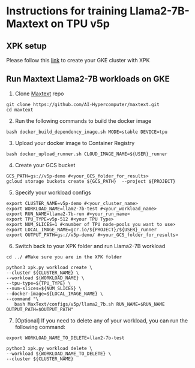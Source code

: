 # Instructions for training Llama2-7B-Maxtext on TPU v5p

## XPK setup
Please follow this [link](https://github.com/gclouduniverse/reproducibility/tree/main/Training/TPU-v5p/XPK_README.md) to create your GKE cluster with XPK

## Run Maxtext Llama2-7B workloads on GKE
1. Clone [Maxtext](https://github.com/AI-Hypercomputer/maxtext) repo
```
git clone https://github.com/AI-Hypercomputer/maxtext.git
cd maxtext
```

2. Run the following commands to build the docker image
```
bash docker_build_dependency_image.sh MODE=stable DEVICE=tpu
```

3. Upload your docker image to Container Registry
```
bash docker_upload_runner.sh CLOUD_IMAGE_NAME=${USER}_runner
```

4. Create your GCS bucket
```
GCS_PATH=gs://v5p-demo #<your_GCS_folder_for_results>
gcloud storage buckets create ${GCS_PATH}  --project ${PROJECT}
```

5. Specify your workload configs
```
export CLUSTER_NAME=v5p-demo #<your_cluster_name>
export WORKLOAD_NAME=llam2-7b-test #<your_workload_name>
export RUN_NAME=llama2-7b-run #<your_run_name>
export TPU_TYPE=v5p-512 #<your TPU Type>
export NUM_SLICES=1 #<number of TPU node-pools you want to use>
export LOCAL_IMAGE_NAME=gcr.io/${PROJECT}/${USER}_runner
export OUTPUT_PATH=gs://v5p-demo/ #<your_GCS_folder_for_results>
```

6. Switch back to your XPK folder and run Llama2-7B workload
```
cd ../ #Make sure you are in the XPK folder

python3 xpk.py workload create \
--cluster ${CLUSTER_NAME} \
--workload ${WORKLOAD_NAME} \
--tpu-type=${TPU_TYPE} \
--num-slices=${NUM_SLICES} \
--docker-image=${LOCAL_IMAGE_NAME} \
--command "\
   bash MaxText/configs/v5p/llama2_7b.sh RUN_NAME=$RUN_NAME OUTPUT_PATH=$OUTPUT_PATH"
```

7. [Optional] If you need to delete any of your workload, you can run the following command:
```
export WORKLOAD_NAME_TO_DELETE=llam2-7b-test

python3 xpk.py workload delete \
--workload ${WORKLOAD_NAME_TO_DELETE} \
--cluster ${CLUSTER_NAME}
```

